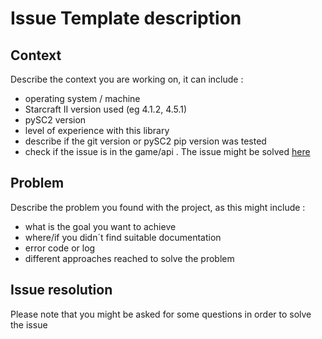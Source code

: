 Issue Template description
===========


Context
------------

Describe the context you are working on, it can include :
* operating system / machine 
* Starcraft II version used (eg 4.1.2, 4.5.1)
* pySC2 version 
* level of experience with this library 
* describe if the git version or pySC2 pip version was tested 
* check if the issue is in the game/api . The issue might be solved [here](https://github.com/Blizzard/s2client-proto)

Problem
------------

Describe the problem you found with the project, as this might include :
* what is the goal you want to achieve 
* where/if you didn´t find suitable documentation 
* error code or log
* different approaches reached to solve the problem 




Issue resolution 
------------

Please note that you might be asked for some questions in order to solve the issue
